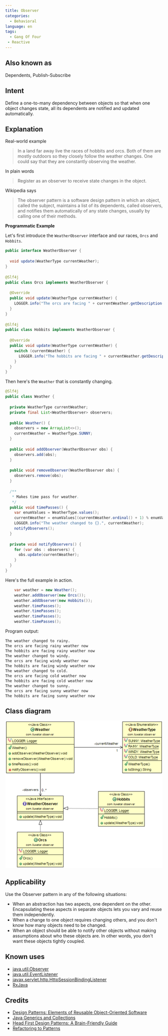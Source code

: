 ```yaml
---
title: Observer
categories:
  - Behavioral
language: en
tags:
  - Gang Of Four
 - Reactive
---
```


## Also known as

Dependents, Publish-Subscribe

## Intent

Define a one-to-many dependency between objects so that when one object changes state, all its 
dependents are notified and updated automatically.

## Explanation

Real-world example

> In a land far away live the races of hobbits and orcs. Both of them are mostly outdoors so they 
> closely follow the weather changes. One could say that they are constantly observing the 
> weather.

In plain words

> Register as an observer to receive state changes in the object.

Wikipedia says

> The observer pattern is a software design pattern in which an object, called the subject, 
> maintains a list of its dependents, called observers, and notifies them automatically of any state 
> changes, usually by calling one of their methods.

**Programmatic Example**

Let's first introduce the `WeatherObserver` interface and our races, `Orcs` and `Hobbits`.

```java
public interface WeatherObserver {

  void update(WeatherType currentWeather);
}

@Slf4j
public class Orcs implements WeatherObserver {

  @Override
  public void update(WeatherType currentWeather) {
    LOGGER.info("The orcs are facing " + currentWeather.getDescription() + " weather now");
  }
}

@Slf4j
public class Hobbits implements WeatherObserver {

  @Override
  public void update(WeatherType currentWeather) {
    switch (currentWeather) {
      LOGGER.info("The hobbits are facing " + currentWeather.getDescription() + " weather now");
    }
  }
}
```

Then here's the `Weather` that is constantly changing.

```java
@Slf4j
public class Weather {

  private WeatherType currentWeather;
  private final List<WeatherObserver> observers;

  public Weather() {
    observers = new ArrayList<>();
    currentWeather = WeatherType.SUNNY;
  }

  public void addObserver(WeatherObserver obs) {
    observers.add(obs);
  }

  public void removeObserver(WeatherObserver obs) {
    observers.remove(obs);
  }

  /**
   * Makes time pass for weather.
   */
  public void timePasses() {
    var enumValues = WeatherType.values();
    currentWeather = enumValues[(currentWeather.ordinal() + 1) % enumValues.length];
    LOGGER.info("The weather changed to {}.", currentWeather);
    notifyObservers();
  }

  private void notifyObservers() {
    for (var obs : observers) {
      obs.update(currentWeather);
    }
  }
}
```

Here's the full example in action.

```java
    var weather = new Weather();
    weather.addObserver(new Orcs());
    weather.addObserver(new Hobbits());
    weather.timePasses();
    weather.timePasses();
    weather.timePasses();
    weather.timePasses();
```

Program output:

```
The weather changed to rainy.
The orcs are facing rainy weather now
The hobbits are facing rainy weather now
The weather changed to windy.
The orcs are facing windy weather now
The hobbits are facing windy weather now
The weather changed to cold.
The orcs are facing cold weather now
The hobbits are facing cold weather now
The weather changed to sunny.
The orcs are facing sunny weather now
The hobbits are facing sunny weather now
```

## Class diagram

![alt text](./etc/observer.png "Observer")

## Applicability

Use the Observer pattern in any of the following situations:

* When an abstraction has two aspects, one dependent on the other. Encapsulating these aspects in 
separate objects lets you vary and reuse them independently.
* When a change to one object requires changing others, and you don't know how many objects need to 
be changed.
* When an object should be able to notify other objects without making assumptions about who these 
objects are. In other words, you don't want these objects tightly coupled.

## Known uses

* [java.util.Observer](http://docs.oracle.com/javase/8/docs/api/java/util/Observer.html)
* [java.util.EventListener](http://docs.oracle.com/javase/8/docs/api/java/util/EventListener.html)
* [javax.servlet.http.HttpSessionBindingListener](http://docs.oracle.com/javaee/7/api/javax/servlet/http/HttpSessionBindingListener.html)
* [RxJava](https://github.com/ReactiveX/RxJava)

## Credits

* [Design Patterns: Elements of Reusable Object-Oriented Software](https://www.amazon.com/gp/product/0201633612/ref=as_li_tl?ie=UTF8&camp=1789&creative=9325&creativeASIN=0201633612&linkCode=as2&tag=javadesignpat-20&linkId=675d49790ce11db99d90bde47f1aeb59)
* [Java Generics and Collections](https://www.amazon.com/gp/product/0596527756/ref=as_li_tl?ie=UTF8&camp=1789&creative=9325&creativeASIN=0596527756&linkCode=as2&tag=javadesignpat-20&linkId=246e5e2c26fe1c3ada6a70b15afcb195)
* [Head First Design Patterns: A Brain-Friendly Guide](https://www.amazon.com/gp/product/0596007124/ref=as_li_tl?ie=UTF8&camp=1789&creative=9325&creativeASIN=0596007124&linkCode=as2&tag=javadesignpat-20&linkId=6b8b6eea86021af6c8e3cd3fc382cb5b)
* [Refactoring to Patterns](https://www.amazon.com/gp/product/0321213351/ref=as_li_tl?ie=UTF8&camp=1789&creative=9325&creativeASIN=0321213351&linkCode=as2&tag=javadesignpat-20&linkId=2a76fcb387234bc71b1c61150b3cc3a7)
